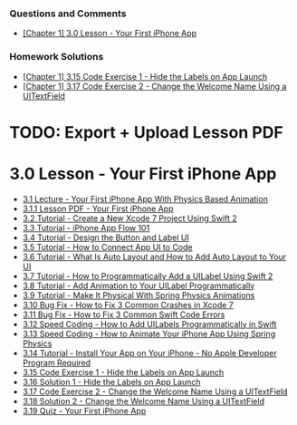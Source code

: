   ### Questions and Comments ###

* [\[Chapter 1\] 3.0 Lesson - Your First iPhone App](http://community.supereasyapps.com/t/chapter-1-3-0-lesson-your-first-iphone-app/783)


### Homework Solutions ###

* [\[Chapter 1\] 3.15 Code Exercise 1 - Hide the Labels on App Launch](http://community.supereasyapps.com/t/chapter-1-3-15-code-exercise-1-hide-the-labels-on-app-launch/781)
* [\[Chapter 1\] 3.17 Code Exercise 2 - Change the Welcome Name Using a UITextField](http://community.supereasyapps.com/t/chapter-1-3-17-code-exercise-2-change-the-welcome-name-using-a-uitextfield/782)


# TODO: Export + Upload Lesson PDF #

  
# 3.0 Lesson - Your First iPhone App #

* [3.1 Lecture - Your First iPhone App With Physics Based Animation](http://courses.supereasyapps.com/courses/chapter-1-make-your-first-iphone-app/lectures/494951)
* [3.1.1 Lesson PDF - Your First iPhone App](http://courses.supereasyapps.com/courses/chapter-1-make-your-first-iphone-app/lectures/800640)
* [3.2 Tutorial - Create a New Xcode 7 Project Using Swift 2](http://courses.supereasyapps.com/courses/chapter-1-make-your-first-iphone-app/lectures/494954)
* [3.3 Tutorial - iPhone App Flow 101](http://courses.supereasyapps.com/courses/chapter-1-make-your-first-iphone-app/lectures/494953)
* [3.4 Tutorial - Design the Button and Label UI](http://courses.supereasyapps.com/courses/chapter-1-make-your-first-iphone-app/lectures/494950)
* [3.5 Tutorial - How to Connect App UI to Code](http://courses.supereasyapps.com/courses/chapter-1-make-your-first-iphone-app/lectures/494949)
* [3.6 Tutorial - What Is Auto Layout and How to Add Auto Layout to Your UI](http://courses.supereasyapps.com/courses/chapter-1-make-your-first-iphone-app/lectures/494952)
* [3.7 Tutorial - How to Programmatically Add a UILabel Using Swift 2](http://courses.supereasyapps.com/courses/chapter-1-make-your-first-iphone-app/lectures/494955)
* [3.8 Tutorial - Add Animation to Your UILabel Programmatically](http://courses.supereasyapps.com/courses/chapter-1-make-your-first-iphone-app/lectures/494957)
* [3.9 Tutorial - Make It Physical With Spring Physics Animations](http://courses.supereasyapps.com/courses/chapter-1-make-your-first-iphone-app/lectures/494956)
* [3.10 Bug Fix - How to Fix 3 Common Crashes in Xcode 7](http://courses.supereasyapps.com/courses/chapter-1-make-your-first-iphone-app/lectures/527988)
* [3.11 Bug Fix - How to Fix 3 Common Swift Code Errors](http://courses.supereasyapps.com/courses/chapter-1-make-your-first-iphone-app/lectures/527987)
* [3.12 Speed Coding - How to Add UILabels Programmatically in Swift](http://courses.supereasyapps.com/courses/chapter-1-make-your-first-iphone-app/lectures/527986)
* [3.13 Speed Coding - How to Animate Your iPhone App Using Spring Physics](http://courses.supereasyapps.com/courses/chapter-1-make-your-first-iphone-app/lectures/527985)
* [3.14 Tutorial - Install Your App on Your iPhone - No Apple Developer Program Required](http://courses.supereasyapps.com/courses/chapter-1-make-your-first-iphone-app/lectures/660209)
* [3.15 Code Exercise 1 - Hide the Labels on App Launch](http://courses.supereasyapps.com/courses/chapter-1-make-your-first-iphone-app/lectures/660211)
* [3.16 Solution 1 - Hide the Labels on App Launch](http://courses.supereasyapps.com/courses/chapter-1-make-your-first-iphone-app/lectures/660210)
* [3.17 Code Exercise 2 - Change the Welcome Name Using a UITextField](http://courses.supereasyapps.com/courses/chapter-1-make-your-first-iphone-app/lectures/708935)
* [3.18 Solution 2 - Change the Welcome Name Using a UITextField](http://courses.supereasyapps.com/courses/chapter-1-make-your-first-iphone-app/lectures/660212)
* [3.19 Quiz - Your First iPhone App](http://courses.supereasyapps.com/courses/chapter-1-make-your-first-iphone-app/lectures/800641)
